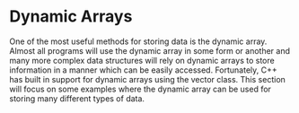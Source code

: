# Dynamic Arrays

One of the most useful methods for storing data is the dynamic array. Almost all programs will use the dynamic array in some form or another and many more complex data structures will rely on dynamic arrays to store information in a manner which can be easily accessed. Fortunately, C++ has built in support for dynamic arrays using the vector class. This section will focus on some examples where the dynamic array can be used for storing many different types of data. 
